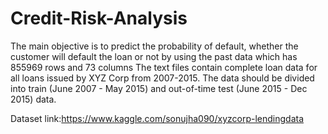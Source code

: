 # Credit-Risk-Analysis
The main objective is to predict the probability of default, whether the customer will default the loan or not by using the past data which has 855969 rows and 73 columns
The text files contain complete loan data for all loans issued by XYZ Corp from 2007-2015.
The data should be divided into train (June 2007 - May 2015) and out-of-time test (June 2015 - Dec 2015) data. 

Dataset link:https://www.kaggle.com/sonujha090/xyzcorp-lendingdata

